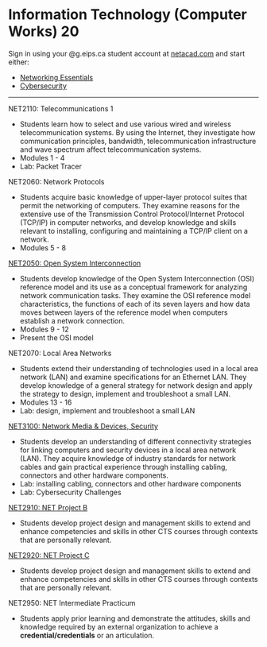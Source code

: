 # Information Technology (Computer Works) 20

Sign in using your @g.eips.ca student account at [netacad.com](https://www.netacad.com/) and start either:

* [Networking Essentials](https://www.netacad.com/courses/networking-essentials?courseLang=en-US&instance_id=82ba3d13-3977-4df4-af16-f7a508b2ca86)
* [Cybersecurity](https://www.netacad.com/courses/ap-ck-cybersecurity?courseLang=en-US&instance_id=fc5ede58-a701-41e3-b9c9-1fc28fac29f1)

---

NET2110: Telecommunications 1

* Students learn how to select and use various wired and wireless telecommunication systems. By using the Internet, they investigate how communication principles, bandwidth, telecommunication infrastructure and wave spectrum affect telecommunication systems.
* Modules 1 - 4
* Lab: Packet Tracer

NET2060: Network Protocols

* Students acquire basic knowledge of upper-layer protocol suites that permit the networking of computers. They examine reasons for the extensive use of the Transmission Control Protocol/Internet Protocol (TCP/IP) in computer networks, and develop knowledge and skills relevant to installing, configuring and maintaining a TCP/IP client on a network.
* Modules 5 - 8

[NET2050: Open System Interconnection](NET2050.md)

* Students develop knowledge of the Open System Interconnection (OSI) reference model and its use as a conceptual framework for analyzing network communication tasks. They examine the OSI reference model characteristics, the functions of each of its seven layers and how data moves between layers of the reference model when computers establish a network connection.
* Modules 9 - 12
* Present the OSI model

NET2070: Local Area Networks

* Students extend their understanding of technologies used in a local area network (LAN) and examine specifications for an Ethernet LAN. They develop knowledge of a general strategy for network design and apply the strategy to design, implement and troubleshoot a small LAN.
* Modules 13 - 16
* Lab: design, implement and troubleshoot a small LAN

[NET3100: Network Media & Devices, Security](NET3100.md)

* Students develop an understanding of different connectivity strategies for linking computers and security devices in a local area network (LAN). They acquire knowledge of industry standards for network cables and gain practical experience through installing cabling, connectors and other hardware components.
* Lab: installing cabling, connectors and other hardware components
* Lab: Cybersecurity Challenges

[NET2910: NET Project B](NET2910.md)

* Students develop project design and management skills to extend and enhance competencies and skills in other CTS courses through contexts that are personally relevant.

[NET2920: NET Project C](NET2920.md)

* Students develop project design and management skills to extend and enhance competencies and skills in other CTS courses through contexts that are personally relevant.

NET2950: NET Intermediate Practicum

* Students apply prior learning and demonstrate the attitudes, skills and knowledge required by an external organization to achieve a **credential/credentials** or an articulation.
